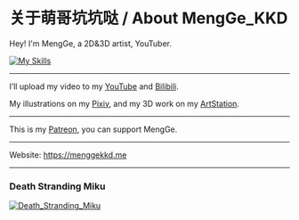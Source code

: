 <!---
menggekkd/menggekkd is a ✨ special ✨ repository because its `README.md` (this file) appears on your GitHub profile.
You can click the Preview link to take a look at your changes.
--->
# 关于萌哥坑坑哒 / About MengGe_KKD

Hey! I'm MengGe, a 2D&3D artist, YouTuber.

[![My Skills](https://skillicons.dev/icons?i=blender,md,unity,unreal,ps,ai,ae)](https://skillicons.dev)

---

I’ll upload my video to my [YouTube](https://youtube.com/@MengGe_KKD) and [Bilibili](https://space.bilibili.com/110871903).

My illustrations on my [Pixiv](https://pixiv.net/users/70363431), and my 3D work on my [ArtStation](https://artstation.com/mengge_kkd).

---

This is my [Patreon](https://patreon.com/MengGe_KKD), you can support MengGe.

---

Website: https://menggekkd.me

---

### Death Stranding Miku
[![Death_Stranding_Miku](https://menggekkd.wordpress.com/wp-content/uploads/2025/05/deathstrandingmiku_1_1.png?strip=info&w=2000)](https://www.pixiv.net/artworks/130031009)
